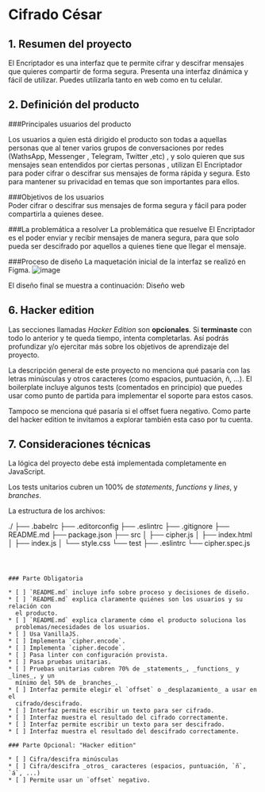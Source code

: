 # Cifrado César


## 1. Resumen del proyecto
El Encriptador es una interfaz que te permite cifrar y descifrar mensajes que quieres compartir de forma segura. Presenta una interfaz dinámica y fácil de utilizar. Puedes utilizarla tanto en web como en tu celular.

## 2. Definición del producto

###Principales usuarios del producto

Los usuarios a quien está dirigido el producto son todas a aquellas personas que al tener varios grupos de conversaciones por redes (WathsApp, Messenger , Telegram, Twitter ,etc) , y solo quieren que sus  mensajes sean entendidos por ciertas personas , utilizan El Encriptador para poder cifrar o descifrar sus mensajes de forma rápida y segura. Esto para mantener su privacidad en temas que son importantes para ellos.

###Objetivos de los usuarios	
Poder cifrar o descifrar sus mensajes de forma segura y fácil para poder compartirla a quienes desee.

###La problemática a resolver
La problemática que resuelve El Encriptador es el poder enviar y recibir mensajes de manera segura, para que solo pueda ser descifrado por aquellos a quienes tiene que llegar el mensaje.

###Proceso de diseño
La maquetación inicial de la interfaz se realizó en Figma.
![image](https://user-images.githubusercontent.com/87873460/137358785-16713c92-2ad0-48c3-a790-321fff64e4c5.png)

El diseño final se muestra a continuación:
Diseño web


## 6. Hacker edition

Las secciones llamadas _Hacker Edition_ son **opcionales**. Si **terminaste**
con todo lo anterior y te queda tiempo, intenta completarlas. Así podrás
profundizar y/o ejercitar más sobre los objetivos de aprendizaje del proyecto.

La descripción general de este proyecto no menciona qué pasaría con las letras
minúsculas y otros caracteres (como espacios, puntuación, ñ, ...). El
boilerplate incluye algunos tests (comentados en principio) que puedes usar como
punto de partida para implementar el soporte para estos casos.

Tampoco se menciona qué pasaría si el offset fuera negativo. Como parte del
hacker edition te invitamos a explorar también esta caso por tu cuenta.

## 7. Consideraciones técnicas

La lógica del proyecto debe está implementada completamente en JavaScript. 

Los tests unitarios cubren un 100% de _statements_, _functions_
y _lines_,  y _branches_.

La estructura de los archivos:


./
├── .babelrc
├── .editorconfig
├── .eslintrc
├── .gitignore
├── README.md
├── package.json
├── src
│   ├── cipher.js
│   ├── index.html
│   ├── index.js
│   └── style.css
└── test
    ├── .eslintrc
    └── cipher.spec.js
```



### Parte Obligatoria

* [ ] `README.md` incluye info sobre proceso y decisiones de diseño.
* [ ] `README.md` explica claramente quiénes son los usuarios y su relación con
  el producto.
* [ ] `README.md` explica claramente cómo el producto soluciona los
  problemas/necesidades de los usuarios.
* [ ] Usa VanillaJS.
* [ ] Implementa `cipher.encode`.
* [ ] Implementa `cipher.decode`.
* [ ] Pasa linter con configuración provista.
* [ ] Pasa pruebas unitarias.
* [ ] Pruebas unitarias cubren 70% de _statements_, _functions_ y _lines_, y un
  mínimo del 50% de _branches_.
* [ ] Interfaz permite elegir el `offset` o _desplazamiento_ a usar en el
  cifrado/descifrado.
* [ ] Interfaz permite escribir un texto para ser cifrado.
* [ ] Interfaz muestra el resultado del cifrado correctamente.
* [ ] Interfaz permite escribir un texto para ser descifrado.
* [ ] Interfaz muestra el resultado del descifrado correctamente.

### Parte Opcional: "Hacker edition"

* [ ] Cifra/descifra minúsculas
* [ ] Cifra/descifra _otros_ caracteres (espacios, puntuación, `ñ`, `á`, ...)
* [ ] Permite usar un `offset` negativo.
